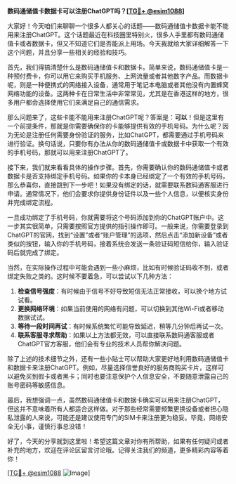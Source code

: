 **数码通储值卡数据卡可以注册ChatGPT吗？[[TG💪+ @esim1088](https://t.me/s/esim1088)]**

大家好！今天咱们来聊聊一个很多人都关心的话题——数码通储值卡数据卡能不能用来注册ChatGPT。这个话题最近在科技圈里特别火，很多人手里都有数码通储值卡或者数据卡，但又不知道它们是否能派上用场。今天我就给大家详细解答一下这个问题，并且分享一些相关的经验和技巧。

首先，我们得搞清楚什么是数码通储值卡和数据卡。简单来说，数码通储值卡是一种预付费卡，你可以用它来购买手机服务、上网流量或者其他数字产品。而数据卡呢，则是一种便携式的网络接入设备，通常用于笔记本电脑或者其他没有内置蜂窝网络功能的设备。这两种卡在日常生活中非常常见，尤其是在香港这样的地方，很多用户都会选择使用它们来满足自己的通信需求。

那么问题来了，这些卡能不能用来注册ChatGPT呢？答案是：**可以**！但是这里有一个前提条件，那就是你需要确保你的卡能够提供有效的手机号码。为什么呢？因为无论是注册任何需要身份验证的服务，比如ChatGPT，都需要通过手机号码来进行验证。换句话说，只要你有办法从你的数码通储值卡或数据卡中获取一个有效的手机号码，那就可以用来注册ChatGPT了。

接下来，我们就来看看具体的操作步骤。首先，你需要确认你的数码通储值卡或者数据卡是否支持绑定手机号码。如果你的卡本身已经绑定了一个有效的手机号码，那么恭喜你，直接跳到下一步吧！如果没有绑定的话，就需要联系数码通客服进行申请。通常情况下，他们会要求你提供身份证件以及一些个人信息，以便核实身份并完成绑定流程。

一旦成功绑定了手机号码，你就需要将这个号码添加到你的ChatGPT账户中。这一步其实很简单，只需要按照官方提供的指引操作即可。一般来说，你需要登录到ChatGPT的官网，找到“设置”或者“账户管理”的选项，然后点击“添加新设备”或者类似的按钮，输入你的手机号码，接着系统会发送一条验证码短信给你，输入验证码后就完成了绑定。

当然，在实际操作过程中可能会遇到一些小麻烦，比如有时候验证码收不到，或者绑定失败之类的。这时候不要着急，可以尝试以下几种方法：

1. **检查信号强度**：有时候由于信号不好导致短信无法正常接收，可以换个地方试试看。
2. **更换网络环境**：如果当前使用的网络有问题，可以切换到其他Wi-Fi或者移动数据试试。
3. **等待一段时间再试**：有时候系统繁忙可能导致延迟，稍等几分钟后再试一次。
4. **联系客服寻求帮助**：如果以上方法都无效，可以直接联系数码通客服或者ChatGPT官方客服，他们会有专业的技术人员帮你解决问题。

除了上述的技术细节之外，还有一些小贴士可以帮助大家更好地利用数码通储值卡和数据卡来注册ChatGPT。例如，尽量选择信誉良好的服务商购买卡片，这样可以避免买到假卡或者黑卡；同时也要注意保护个人信息安全，不要随意泄露自己的账号密码等敏感信息。

最后，我想强调一点，虽然数码通储值卡和数据卡确实可以用来注册ChatGPT，但这并不意味着所有人都适合这样做。对于那些经常需要频繁更换设备或者担心隐私泄露的人来说，可能还是建议使用专门的SIM卡来注册更为稳妥。毕竟，网络安全无小事，谨慎行事总没错！

好了，今天的分享就到这里啦！希望这篇文章对你有所帮助，如果有任何疑问或者补充的地方，欢迎在评论区留言讨论哦。记得关注我们的频道，更多精彩内容等着你！

[[TG💪+ @esim1088](https://t.me/s/esim1088) ![Image](https://i.postimg.cc/4NQfJmqS/Snipaste-2025-05-13-00-14-12.png)]